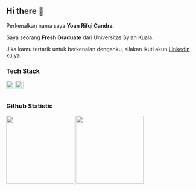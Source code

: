 ## Hi there 👋

Perkenalkan nama saya **Yoan Rifqi Candra**.<br>

Saya seorang **Fresh Graduate** dari Universitas Syiah Kuala.<br>

Jika kamu tertarik untuk berkenalan denganku, silakan ikuti akun [Linkedin](www.linkedin.com/in/yoanrifqicandra) ku ya.

### Tech Stack
  <a href="#"><img align="left" alt="Python" title="Python" width="21px" src="https://drive.google.com/file/d/14T_giy8DyPo9jrru89Hd0Yq3Kj4Dlg1W/view?usp=sharing" /></a>
  <a href="https://dev.mysql.com/"><img align="left" alt="SQL" title="SQL" width="21px" src="https://drive.google.com/file/d/1JI9NPid8720CVzam7BSBuFukX9rj8u0w/view?usp=sharing" /></a>
  <br>
  <br>
  
### Github Statistic
<p align="left">
<a href="[https://github.com/Azuredeer](https://github.com/Azuredeer)">
  <img height="180em" src="https://github-readme-stats-eight-theta.vercel.app/api?username=Azuredeer&show_icons=true&theme=algolia&include_all_commits=true&count_private=true"/>
  <img height="180em" src="https://github-readme-stats-eight-theta.vercel.app/api/top-langs/?username=Azuredeer&layout=compact&layout=compact&theme=algolia"/>
</a>
</p>


